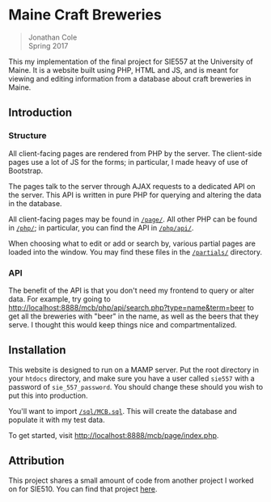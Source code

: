 # Maine Craft Breweries
> Jonathan Cole <br /> Spring 2017

This my implementation of the final project for SIE557 
at the University of Maine. It is a website built using
PHP, HTML and JS, and is meant for viewing and editing 
information from a database about craft breweries in Maine.

## Introduction

### Structure

All client-facing pages are rendered from PHP by the server. 
The client-side pages use a lot of JS for the forms; in 
particular, I made heavy of use of Bootstrap.

The pages talk to the server through AJAX requests to a
dedicated API on the server. This API is written in pure
PHP for querying and altering the data in the database.

All client-facing pages may be found in [`/page/`]("/page/"). 
All other PHP can be found in [`/php/`]("/php/"); in 
particular, you can find the API in [`/php/api/`]("/php/api").

When choosing what to edit or add or search by, various partial
pages are loaded into the window. You may find these files
in the [`/partials/`]("/partials/") directory.


### API

The benefit of the API is that you don't need my frontend to
query or alter data. For example, try going to 
[http://localhost:8888/mcb/php/api/search.php?type=name&term=beer](http://localhost:8888/mcb/php/api/search.php?type=name&term=beer)
to get all the breweries with "beer" in the name, as well as
the beers that they serve. I thought this would keep things
nice and compartmentalized.


## Installation

This website is designed to run on a MAMP server. Put the root
directory in your `htdocs` directory, and make sure you have
a user called `sie557` with a password of `sie_557_password`.
You should change these should you wish to put this into
production.

You'll want to import [`/sql/MCB.sql`]("/sql/MCB.sql"). This
will create the database and populate it with my test data.

To get started, visit [http://localhost:8888/mcb/page/index.php](http://localhost:8888/mcb/page/index.php).


## Attribution

This project shares a small amount of code from another project
I worked on for SIE510. You can find that project [here](https://github.com/sixtycycles/airwhale).